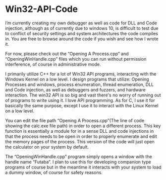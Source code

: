 # Win32-API-Code

I’m currently creating my own debugger as well as code for DLL and Code injection, although as of currently due to windows 10, is difficult to test due to conflict of security settings and system architectures the code compiles in. You are free to browse around the code if you wish and see how I wrote it.

For now, please check out the “Opening A Process.cpp” and “OpeningWinHandle.cpp” files which you can run without permission interference, of course in administrative mode. 

I primarily utilize C++ for a lot of Win32 API programs, interacting with the Windows Kernel on a low level. I design programs that utilize: Opening Processes and windows, process enumeration, thread enumeration, DLL and Code injection, as well as debuggers and fuzzers, and hardware interaction. The win32 API is so big and vast there's no worry of running out of programs to write using it. I love API programming. As for C, I use it for basically the same purpose, except I use it to interact with the Linux Kernel on a low level.

You can edit the file path “Opening A Process.cpp”(The line of code showing the calc.exe file path) in order to open a different process. This key function is essentially a module for in a sense DLL and code injections in that the process needs to be open in order to properly enumerate and edit the memory pages of the process. This version of the code will just open the calculator on your system by default.

The “OpeningWinHandle.cpp” program simply opens a window with the handle name “Futaba”. I plan to use this for developing companion type programs of course but in the meantime it interacts with your system to load a dummy window, of course for safety reasons. 

